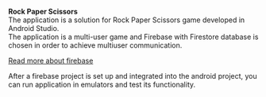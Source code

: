 **Rock Paper Scissors** </br>
The application is a solution for Rock Paper Scissors game developed in Android Studio. </br>
The application is a multi-user game and Firebase with Firestore database is chosen in order to achieve multiuser communication. </br> 

[Read more about firebase]( https://console.firebase.google.com/ )

After a firebase project is set up and integrated into the android project, you can run application in emulators and test its functionality. </br> 



 





